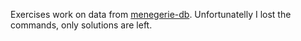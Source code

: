 Exercises work on data from [menegerie-db](https://dev.mysql.com/doc/index-other.html). Unfortunatelly I lost the commands, only solutions are left.
